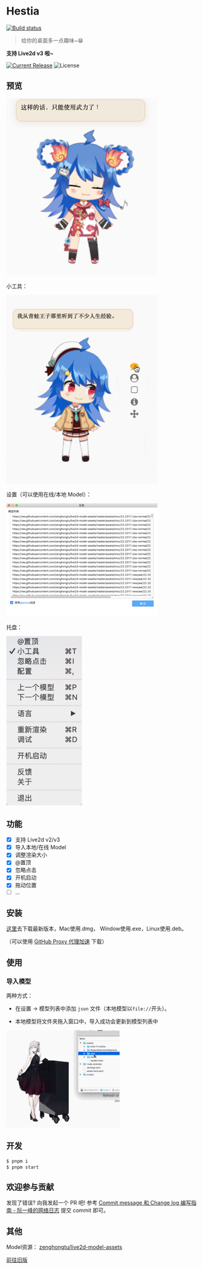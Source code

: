 # Hestia

[![Build status](https://ci.appveyor.com/api/projects/status/luw9cyvcyg2yn2d5?svg=true)](https://ci.appveyor.com/project/andatoshiki/hestia)


> 给你的桌面多一点趣味~😁

**支持 Live2d v3 啦~**

[![Current Release](https://img.shields.io/github/release/zenghongtu/PPet.svg?style=flat-square)](https://github.com/zenghongtu/PPet/releases)
![License](https://img.shields.io/github/license/zenghongtu/PPet.svg?style=flat-square)

## 预览

<img src="assets/preview1.png" width="400">

小工具：

<img src="assets/record1.gif" width="400">


设置（可以使用在线/本地 Model）：

<img src="assets/preview2.jpg" width="400">

托盘：

<img src="assets/preview3.jpg" width="200">


## 功能

- [x] 支持 Live2d v2/v3
- [x] 导入本地/在线 Model 
- [x] 调整渲染大小
- [x] @置顶
- [x] 忽略点击
- [x] 开机启动
- [x] 拖动位置
- [ ] ...

## 安装

[这里](https://github.com/zenghongtu/PPet/releases/latest)去下载最新版本，Mac使用.dmg， Window使用.exe，Linux使用.deb。

（可以使用 [GitHub Proxy 代理加速](https://ghproxy.com/) 下载）

## 使用

### 导入模型

两种方式：

- 在设置 -> 模型列表中添加 `json` 文件（本地模型以`file://`开头）。

- 本地模型将文件夹拖入窗口中，导入成功会更新到模型列表中

<img src="assets/record2.gif" width="300">




## 开发

```
$ pnpm i
$ pnpm start
```

## 欢迎参与贡献

发现了错误? 向我发起一个 PR 吧! 参考 [Commit message 和 Change log 编写指南 - 阮一峰的网络日志](http://www.ruanyifeng.com/blog/2016/01/commit_message_change_log.html) 提交 commit 即可。
## 其他

Model资源： [zenghongtu/live2d-model-assets](https://github.com/zenghongtu/live2d-model-assets)

[前往旧版](https://github.com/zenghongtu/PPet/blob/master/README.md)

